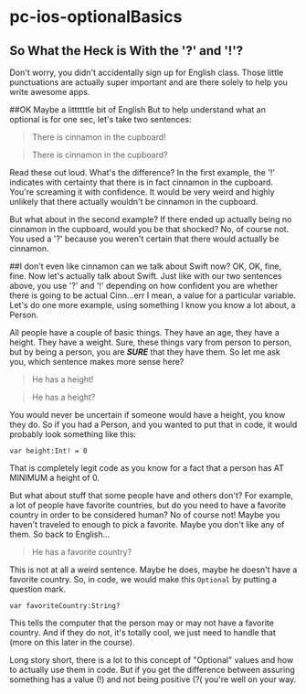 # pc-ios-optionalBasics
## So What the Heck is With the '?' and '!'?
Don't worry, you didn't accidentally sign up for English class. Those little punctuations are actually super important and are there solely to help you write awesome apps.

##OK Maybe a littttttle bit of English
But to help understand what an optional is for one sec, let's take two sentences:
> There is cinnamon in the cupboard!

> There is cinnamon in the cupboard?

Read these out loud. What's the difference? In the first example, the '!' indicates with certainty that there is in fact cinnamon in the cupboard. You're screaming it with confidence. It would be very weird and highly unlikely that there actually wouldn't be cinnamon in the cupboard.

But what about in the second example? If there ended up actually being no cinnamon in the cupboard, would you be that shocked? No, of course not. You used a '?' because you weren't certain that there would actually be cinnamon.

##I don't even like cinnamon can we talk about Swift now?
OK, OK, fine, fine. Now let's actually talk about Swift. Just like with our two sentences above, you use '?' and '!' depending on how confident you are whether there is going to be actual Cinn...err I mean, a value for a particular variable. Let's do one more example, using something I know you know a lot about, a Person.

All people have a couple of basic things. They have an age, they have a height. They have a weight. Sure, these things vary from person to person, but by being a person, you are ***SURE*** that they have them. So let me ask you, which sentence makes more sense here?
> He has a height!

> He has a height?

You would never be uncertain if someone would have a height, you know they do. So if you had a Person, and you wanted to put that in code, it would probably look something like this:

`var height:Int! = 0`

That is completely legit code as you know for a fact that a person has AT MINIMUM a height of 0.

But what about stuff that some people have and others don't? For example, a lot of people have favorite countries, but do you need to have a favorite country in order to be considered human? No of course not! Maybe you haven't traveled to enough to pick a favorite. Maybe you don't like any of them. So back to English...
> He has a favorite country?

This is not at all a weird sentence. Maybe he does, maybe he doesn't have a favorite country. So, in code, we would make this `Optional` by putting a question mark.

`var favoriteCountry:String?`

This tells the computer that the person may or may not have a favorite country. And if they do not, it's totally cool, we just need to handle that (more on this later in the course).

Long story short, there is a lot to this concept of "Optional" values and how to actually use them in code. But if you get the difference between assuring something has a value (!) and not being positive (?( you're well on your way.
